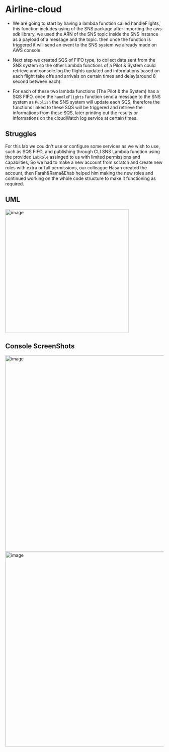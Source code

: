 # Airline-cloud

- We are going to start by having a lambda function called handleFlights, this function includes using of the SNS package after importing the aws-sdk library, we used the ARN of the SNS topic inside the SNS instance as a payload of a message and the topic. then once the function is triggered it will send an event to the SNS system we already made on AWS console.

- Next step we created SQS of FIFO type, to collect data sent from the SNS system so the other Lambda functions of a Pilot & System could retrieve and console.log the flights updated and informations based on each flight take offs and arrivals on certain times and delay(around 8 second between each).

- For each of these two lambda functions (The Pilot & the System) has a  SQS FIFO. once the `handleFlights` function send a message to the SNS system as `Publish` the SNS system will update each SQS, therefore the functions linked to these SQS will be triggered and retrieve the informations from these SQS, later printing out the results or informations on the cloudWatch log service at certain times.

## Struggles

For this lab we couldn't use or configure some services as we wish to use, such as SQS FIFO, and publishing through CLI SNS Lambda function using the provided `LabRole` assinged to us with limited permissions and capabilties, So we had to make a new account from scratch and create new roles with extra or full permissions, our colleague Hasan created the account, then Farah&Rama&Ehab helped him making the new roles and continued working on the whole code structure to make it functioning as required.

## UML
<img width="392" alt="image" src="https://github.com/FarrahYasin/airline-cloud/assets/117269271/d728e732-3612-4125-84f0-057ecc260162">

## Console ScreenShots

<img width="622" alt="image" src="https://github.com/FarrahYasin/airline-cloud/assets/117269271/9af9b469-198e-49c8-a2f3-0991b22d5e8c">

<img width="617" alt="image" src="https://github.com/FarrahYasin/airline-cloud/assets/117269271/519c9098-f8c3-4195-a986-4f2f90693ddd">
